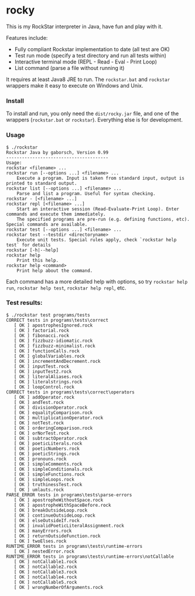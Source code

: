 # rocky

This is my RockStar interpreter in Java, have fun and play with it.

Features include:
* Fully compliant Rockstar implementation to date (all test are OK)
* Test run mode (specify a test directory and run all tests within)
* Interactive terminal mode (REPL - Read - Eval - Print Loop)
* List command (parse a file without running it)

It requires at least Java8 JRE to run. The `rockstar.bat` and `rockstar` wrappers make it easy to execute on Windows and Unix.

### Install

To install and run, you only need the `dist/rocky.jar` file, and one of the wrappers (`rockstar.bat` or `rockstar`). Everything else is for development.

### Usage
```
$ ./rockstar
Rockstar Java by gaborsch, Version 0.99
---------------------------------------
Usage:
rockstar <filename> ...
rockstar run [--options ...] <filename> ...
    Execute a program. Input is taken from standard input, output is printed to standard output.
rockstar list [--options ...] <filename> ...
    Parse and list a program. Useful for syntax checking.
rockstar - [<filename> ...]
rockstar repl [<filename> ...]
    Start an interactive session (Read-Evaluate-Print Loop). Enter commands and execute them immediately.
    The specified programs are pre-run (e.g. defining functions, etc). Special commands are available.
rockstar test [--options ...] <filename> ...
rockstar test --testdir <directoryname>
    Execute unit tests. Special rules apply, check `rockstar help test` for details
rockstar [-h|--help]
rockstar help
    Print this help.
rockstar help <command>
    Print help about the command.
```

Each command has a more detailed help with options, so try `rockstar help run`, `rockstar help test`, `rockstar help repl`, etc.


### Test results:
```
$ ./rockstar test programs/tests
CORRECT tests in programs\tests\correct
   [ OK ] apostrophesIgnored.rock
   [ OK ] factorial.rock
   [ OK ] fibonacci.rock
   [ OK ] fizzbuzz-idiomatic.rock
   [ OK ] fizzbuzz-minimalist.rock
   [ OK ] functionCalls.rock
   [ OK ] globalVariables.rock
   [ OK ] incrementAndDecrement.rock
   [ OK ] inputTest.rock
   [ OK ] inputTest2.rock
   [ OK ] literalAliases.rock
   [ OK ] literalstrings.rock
   [ OK ] loopControl.rock
CORRECT tests in programs\tests\correct\operators
   [ OK ] addOperator.rock
   [ OK ] andTest.rock
   [ OK ] divisionOperator.rock
   [ OK ] equalityComparison.rock
   [ OK ] multiplicationOperator.rock
   [ OK ] notTest.rock
   [ OK ] orderingComparison.rock
   [ OK ] orNorTest.rock
   [ OK ] subtractOperator.rock
   [ OK ] poeticLiterals.rock
   [ OK ] poeticNumbers.rock
   [ OK ] poeticStrings.rock
   [ OK ] pronouns.rock
   [ OK ] simpleComments.rock
   [ OK ] simpleConditionals.rock
   [ OK ] simpleFunctions.rock
   [ OK ] simpleLoops.rock
   [ OK ] truthinessTest.rock
   [ OK ] umlauts.rock
PARSE_ERROR tests in programs\tests\parse-errors
   [ OK ] apostropheWithoutSpace.rock
   [ OK ] apostropheWithSpaceBefore.rock
   [ OK ] breakOutsideLoop.rock
   [ OK ] continueOutsideLoop.rock
   [ OK ] elseOutsideIf.rock
   [ OK ] invalidPoeticLiteralAssignment.rock
   [ OK ] manyErrors.rock
   [ OK ] returnOutsideFunction.rock
   [ OK ] twoElses.rock
RUNTIME_ERROR tests in programs\tests\runtime-errors
   [ OK ] nestedError.rock
RUNTIME_ERROR tests in programs\tests\runtime-errors\notCallable
   [ OK ] notCallable1.rock
   [ OK ] notCallable2.rock
   [ OK ] notCallable3.rock
   [ OK ] notCallable4.rock
   [ OK ] notCallable5.rock
   [ OK ] wrongNumberOfArguments.rock
```



